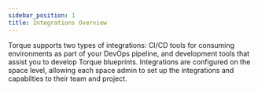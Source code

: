 ```yaml
---
sidebar_position: 1
title: Integrations Overview
---
```


Torque supports two types of integrations: CI/CD tools for consuming environments as part of your DevOps pipeline, and development tools that assist you to develop Torque blueprints. Integrations are configured on the space level, allowing each space admin to set up the integrations and capabilties to their team and project.